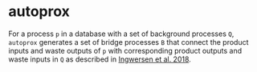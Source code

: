 # autoprox
For a process `p` in a database with a set of background processes `Q`,
`autoprox` generates a set of bridge processes `B` that connect the product
inputs and waste outputs of `p` with corresponding product outputs and waste
inputs in `Q` as described in
[Ingwersen et al. 2018](https://www.ncbi.nlm.nih.gov/pmc/articles/PMC6463304/).


